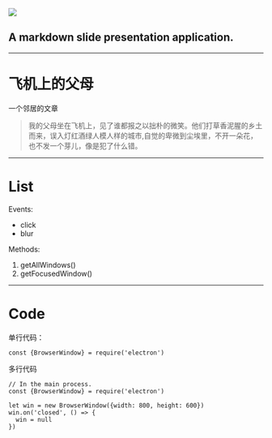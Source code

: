 ![](http://git.oschina.net/uploads/images/2016/1126/141745_d4135c13_856793.png) 
## A markdown slide presentation application.
---

# 飞机上的父母

一个邻居的文章

>我的父母坐在飞机上，见了谁都报之以拙朴的微笑。他们打草香泥腥的乡土而来，误入灯红酒绿人模人样的城市,自觉的卑微到尘埃里，不开一朵花，也不发一个芽儿，像是犯了什么错。

---

# List

Events:
- click
- blur

Methods:
1. getAllWindows()
2. getFocusedWindow()

---

# Code

单行代码：

`const {BrowserWindow} = require('electron')`

多行代码

```
// In the main process.
const {BrowserWindow} = require('electron')

let win = new BrowserWindow({width: 800, height: 600})
win.on('closed', () => {
  win = null
})
```